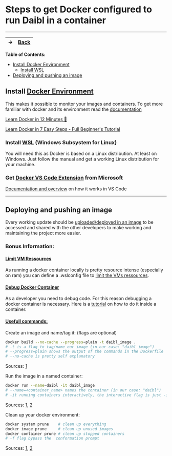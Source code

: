 # Steps to get Docker configured to run Daibl in a container

---
-> | [Back](/README.md)
-|-

**Table of Contents:**

- [Install Docker Environment](#install-docker-environment)
  - [Install WSL](#install-wsl-windows-subsystem-for-linux)
- [Deploying and pushing an image](#deploying-and-pushing-an-image)

## Install [Docker Environment](https://www.docker.com/)

This makes it possible to monitor your images and containers.
To get more familiar with docker and its environment read the [documentation](https://docs.docker.com/get-started/)

[Learn Docker in 12 Minutes 🐳](https://www.youtube.com/watch?v=YFl2mCHdv24)

[Learn Docker in 7 Easy Steps - Full Beginner's Tutorial](https://www.youtube.com/watch?v=gAkwW2tuIqE)

### Install [WSL](https://learn.microsoft.com/en-us/windows/wsl/install-manual) (Windows Subsystem for Linux)

You will need this as Docker is based on a Linux distribution. At least on Windows. Just follow the manual and get a working Linux distribution for your machine.

### Get [Docker VS Code Extension](https://marketplace.visualstudio.com/items?itemName=ms-azuretools.vscode-docker) from Microsoft

[Documentation and overview](https://code.visualstudio.com/docs/containers/overview) on how it works in VS Code

---

## Deploying and pushing an image

Every working update should be [uploaded/deployed in an image](https://www.youtube.com/watch?v=z58g7_dHeMA) to be accessed and shared with the other developers to make working and maintaining the project more easier.

### Bonus Information:

#### <ins>Limit VM Ressources</ins>

As running a docker container locally is pretty resource intense (especially on ram) you can define a .wslconfig file to [limit the VMs ressources](https://learn.microsoft.com/en-us/windows/wsl/wsl-config).

#### <ins>Debug Docker Container</ins>

As a developer you need to debug code. For this reason debugging a docker container is necessary. Here is a [tutorial](https://www.youtube.com/watch?v=qCCj7qy72Bg ) on how to do it inside a container.

#### <ins>Usefull commands:</ins>

Create an image and name/tag it: (flags are optional)

```sh
docker build --no-cache --progress=plain -t daibl_image .
# -t is a flag to tag/name our image (in our case: "daibl_image")
# --progress=plain shows the output of the commands in the Dockerfile
# --no-cache is pretty self explanatory
```

Sources: [1](https://docs.docker.com/get-started/)

Run the image in a named container:

```sh
docker run --name=daibl -it daibl_image
# --name=<container_name> names the container (in our case: "daibl")
# -it running containers interactively, the interactive flag is just -i, the extra -t (combined as -it above) is an option that allows you to connect to a shell like bash
``` 

Sources: [1](https://docs.docker.com/get-started/02_our_app/), [2](https://epcced.github.io/2020-12-08-Containers-Online/03-running-containers/index.html)

Clean up your docker environment:

```sh
docker system prune    # clean up everything
docker image prune     # clean up unused images
docker container prune # clean up stopped containers
# -f flag bypass the  conformation prompt
```

Sources: [1](https://docs.docker.com/config/pruning/), [2](https://www.freecodecamp.org/news/how-to-remove-all-docker-images-a-docker-cleanup-guide/)